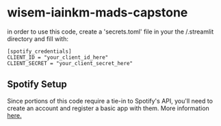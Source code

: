 # wisem-iainkm-mads-capstone
 
in order to use this code, create a 'secrets.toml' file in your the /.streamlit directory and fill with:
```
[spotify_credentials]
CLIENT_ID = "your_client_id_here"
CLIENT_SECRET = "your_client_secret_here"
```


## Spotify Setup

Since portions of this code require a tie-in to Spotify's API, you'll need to create an account and register a basic app with them.
More information [here.](https://developer.spotify.com/documentation/general/guides/authorization/app-settings/)